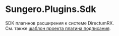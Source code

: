 # Sungero.Plugins.Sdk

SDK плагинов расширения к системе DirectumRX.  
См. также [шаблон проекта плагина подписания](https://github.com/DirectumCompany/Sungero.Plugins.Templates).
